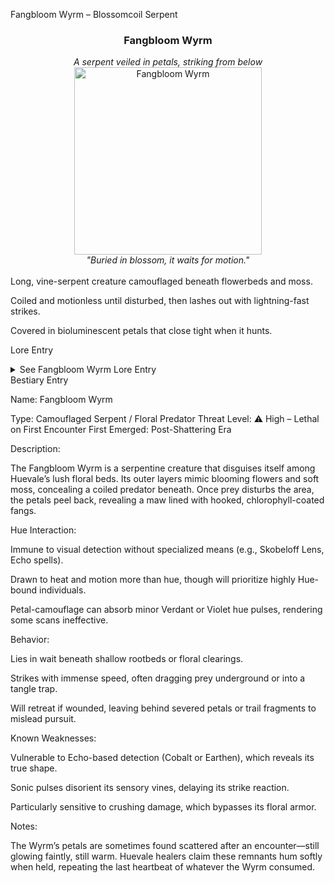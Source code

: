 
Fangbloom Wyrm – Blossomcoil Serpent

<div align="center">
  <h3>Fangbloom Wyrm</h3>
  <i>A serpent veiled in petals, striking from below</i></br>
  <img src="../../assets/monsters/fangbloom-wyrm.png" alt="Fangbloom Wyrm" width="300">
  </br><i>"Buried in blossom, it waits for motion."</i></br></br>
</div>Long, vine-serpent creature camouflaged beneath flowerbeds and moss.

Coiled and motionless until disturbed, then lashes out with lightning-fast strikes.

Covered in bioluminescent petals that close tight when it hunts.


Lore Entry

<details><summary>See Fangbloom Wyrm Lore Entry</summary>Lore Entry: Testimony of Eiren the Bloomwalker, last seen near Petalbend Glade

> "I knelt to gather dreampetals—careful, reverent, as my grandmother taught me. The blooms were warm from the sun, soft, still. Then the ground… breathed."



> "I felt it—not just the movement, but the hunger. A sudden pull, my satchel gone, then a blur of blossoms spiraling into the underbrush. The flowers weren’t flowers. They were scales. And beneath them, rows of teeth."



> "I’ve seen its path since—empty patches where no insects hum, no roots dare grow. It glides just beneath the surface, waiting. Watching. Camouflaged not in earth, but in beauty."



> "The forest doesn’t warn of it. It lets it be. Maybe because it’s not a monster to the woods… just another bloom that bites."



> — Journal fragment recovered from Eiren’s tent, two days after disappearance



</details>Bestiary Entry

Name:	Fangbloom Wyrm

Type:	Camouflaged Serpent / Floral Predator
Threat Level:	⚠️ High – Lethal on First Encounter
First Emerged:	Post-Shattering Era


Description:

The Fangbloom Wyrm is a serpentine creature that disguises itself among Huevale’s lush floral beds. Its outer layers mimic blooming flowers and soft moss, concealing a coiled predator beneath. Once prey disturbs the area, the petals peel back, revealing a maw lined with hooked, chlorophyll-coated fangs.

Hue Interaction:

Immune to visual detection without specialized means (e.g., Skobeloff Lens, Echo spells).

Drawn to heat and motion more than hue, though will prioritize highly Hue-bound individuals.

Petal-camouflage can absorb minor Verdant or Violet hue pulses, rendering some scans ineffective.


Behavior:

Lies in wait beneath shallow rootbeds or floral clearings.

Strikes with immense speed, often dragging prey underground or into a tangle trap.

Will retreat if wounded, leaving behind severed petals or trail fragments to mislead pursuit.


Known Weaknesses:

Vulnerable to Echo-based detection (Cobalt or Earthen), which reveals its true shape.

Sonic pulses disorient its sensory vines, delaying its strike reaction.

Particularly sensitive to crushing damage, which bypasses its floral armor.


Notes:

The Wyrm’s petals are sometimes found scattered after an encounter—still glowing faintly, still warm. Huevale healers claim these remnants hum softly when held, repeating the last heartbeat of whatever the Wyrm consumed.



